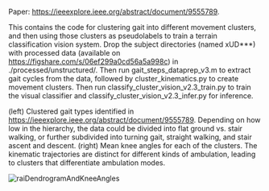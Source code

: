 Paper: https://ieeexplore.ieee.org/abstract/document/9555789.

This contains the code for clustering gait into different movement clusters, and then using those clusters as pseudolabels to train a terrain classification vision system. Drop the subject directories (named xUD***) with processed data (available on https://figshare.com/s/06ef299a0cd56a5a998c) in ./processed/unstructured/. Then run gait_steps_dataprep_v3.m to extract gait cycles from the data, followed by cluster_kinematics.py to create movement clusters. Then run classify_cluster_vision_v2.3_train.py to train the visual classifier and classify_cluster_vision_v2.3_infer.py for inference.

(left) Clustered gait types identified in https://ieeexplore.ieee.org/abstract/document/9555789. Depending on how low in the hierarchy, the data could be
divided into flat ground vs. stair walking, or further subdivided into turning gait, straight walking, and stair ascent and
descent. (right) Mean knee angles for each of the clusters. The kinematic trajectories are distinct for different kinds of
ambulation, leading to clusters that differentiate ambulation modes.

![raiDendrogramAndKneeAngles](https://user-images.githubusercontent.com/42185229/176980707-aca42244-b244-4534-bcce-a68b1cac97a9.png)
